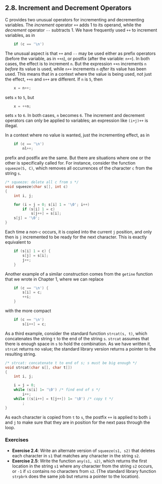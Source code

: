## 2.8. Increment and Decrement Operators

C provides two unusual operators for incrementing and decrementing variables. The *increment* operator `++` adds 1 to its operand, while the *decrement* operator `--` subtracts 1. We have frequently used `++` to increment variables, as in
```c
    if (c == '\n')
```

The unusual aspect is that `++` and `--` may be used either as prefix operators (before the variable, as in `++n`), or postfix (after the variable: `n++`). In both cases, the effect is to increment `n`. But the expression `++n` increments `n` *before* its value is used, while `n++` increments `n` *after* its value has been used. This means that in a context where the value is being used, not just the effect, `++n` and `n++` are different. If `n` is `5`, then
```c
    x = n++;
```
sets `x` to `5`, but
```c
    x = ++n;
```
sets `x` to `6`. In both cases, `n` becomes `6`. The increment and decrement operators can only be applied to variables; an expression like `(i+j)++` is illegal.

In a context where no value is wanted, just the incrementing effect, as in
```c
    if (c == '\n')
        nl++;
```
prefix and postfix are the same. But there are situations where one or the other is specifically called for. For instance, consider the function `squeeze(S, C)`, which removes all occurrences of the character `c` from the string `s`.
```c
/* squeeze: delete all c from s */
void squeeze(char s[], int c)
{
    int i, j;

    for (i = j = 0; s[i] 1 = '\0'; i++) 
        if (s[i] 1 = c)
            s[j++] = s[i]; 
    s[j] = '\0';
}
```
Each time a non-`c` occurs, it is copied into the current `j` position, and only then is `j` incremented to be ready for the next character. This is exactly equivalent to
```c
    if (s[i] 1 = c) { 
        s[j] = s[i];
        j++;
    }
```

Another example of a similar construction comes from the `getine` function that we wrote in Chapter 1, where we can replace
```c
    if (c == '\n') { 
        s[i] = c;
        ++i;
    }
```
with the more compact
```c
    if (c == '\n')  
        s[i++] = c;
```

As a third example, consider the standard function `strcat(s, t)`, which concatenates the string `t` to the end of the string `s`. `strcat` assumes that there is enough space in `s` to hold the combination. As we have written it, `strcat` returns no value; the standard library version returns a pointer to the resulting string.
```c
/* strcat: concatenate t to end of s; s must be big enough */
void strcat(char s[], char t[])
{
    int i, j;

    i = j = 0;
    while (s[i] 1= '\0') /* find end of s */
        i++;
    while ((s[i++] = t[j++]) 1= '\0') /* copy t */
        ;
}
```
As each character is copied from `t` to `s`, the postfix `++` is applied to both `i` and `j` to make sure that they are in position for the next pass through the loop.

### Exercises
- **Exercise 2.4**: Write an alternate version of `squeeze(s1, s2)` that deletes each character in `s1` that matches any character in the string `s2`.
- **Exercise 2.5**: Write the function `any(s1, s2)`, which returns the first location in the string `s1` where any character from the string `s2` occurs, or `-1` if `s1` contains no characters from `s2`. (The standard library function `strpbrk` does the same job but returns a pointer to the location).

